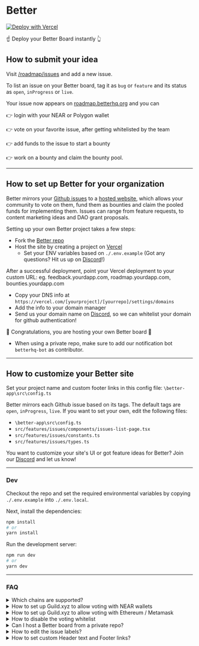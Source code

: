 # Better

[![Deploy with Vercel](https://vercel.com/button)](https://vercel.com/new/kontext/clone?teamCreateStatus=hidden&repository-url=https%3A%2F%2Fgithub.com%2Fbetter-feedback%2Froadmap&demo-title=Better%20Board%20Demo&demo-description=Check%20our%20Roadmap%20board%20for%20inspiration&demo-url=https%3A%2F%2Froadmap.betterhq.org&demo-image=https%3A%2F%2Fi.imgur.com%2FTxkzN48.jpeg&env=NEXT_PUBLIC_REPO_OWNER,NEXT_PUBLIC_REPO_NAME,NEXT_PUBLIC_PROJECT,NEXT_PUBLIC_SHOW_DOWNVOTES,NEXT_PUBLIC_ALCHEMY_ID,NEXT_PUBLIC_USE_WHITELIST,NEXT_PUBLIC_NEAR_NETWORK_ID,NEXT_PUBLIC_NEAR_WALLET_URL,NEXT_PUBLNEAR_HELPER_URL,NEXT_PUBLIC_NEAR_EXPLORER_URL,NEXT_PUBLIC_NEAR_JSON_RPC_URL,NEXT_PUBLIC_NEAR_API_BASE_URL,NEXT_PUBLIC_NEAR_DAO_ID,NEXT_PUBLIC_GUILD_ID,NEXT_PUBLIC_ROLE_ID,NEXT_PUBLIC_NEAR_ROLE_ID,NEXT_PUBLIC_POLYGON_CONTRACT_ADDRESS,GITHUB_PAT,AUTH0_SECRET,AUTH0_BASE_URL,AUTH0_ISSUER_BASE_URL,AUTH0_CLIENT_ID,AUTH0_CLIENT_SECRET,AUTH0_API_IDENTIFIER)

☝️ Deploy your Better Board instantly 👆

## How to submit your idea

Visit [/roadmap/issues](https://github.com/better-feedback/roadmap/issues) and add a new issue.

To list an issue on your Better board, tag it as `bug` or `feature` and its status as `open`, `inProgress` or `live`.

Your issue now appears on [roadmap.betterhq.org](https://roadmap.betterhq.org/) and you can

👉 login with your NEAR or Polygon wallet

👉 vote on your favorite issue, after getting whitelisted by the team

👉 add funds to the issue to start a bounty

👉 work on a bounty and claim the bounty pool.

---

## How to set up Better for your organization

Better mirrors your [Github issues](https://github.com/better-feedback/roadmap/issues) to a [hosted website](https://roadmap.betterhq.org/), which allows your community to vote on them, fund them as bounties and claim the pooled funds for implementing them. Issues can range from feature requests, to content marketing ideas and DAO grant proposals.

Setting up your own Better project takes a few steps:

- Fork the [Better repo](https://github.com/better-feedback/roadmap)
- Host the site by creating a project on [Vercel]([url](https://vercel.com/))
    - Set your ENV variables based on `./.env.example` (Got any questions? Hit us up on [Discord](https://discord.com/invite/wwwwRFa6aj)!)

After a successful deployment, point your Vercel deployment to your custom URL: eg. feedback.yourdapp.com, roadmap.yourdapp.com, bounties.yourdapp.com

- Copy your DNS info at `https://vercel.com/[yourproject]/[yourrepo]/settings/domains`
- Add the info to your domain manager
- Send us your domain name on [Discord](https://discord.com/invite/wwwwRFa6aj), so we can whitelist your domain for github authentication!

🎊 Congratulations, you are hosting your own Better board 🎉

- When using a private repo, make sure to add our notification bot `betterhq-bot` as contributor.

---

## How to customize your Better site

Set your project name and custom footer links in this config file: `\better-app\src\config.ts`

Better mirrors each Github issue based on its tags. The default tags are `open`, `inProgress`, `live`.
If you want to set your own, edit the following files:
- `\better-app\src\config.ts`
- `src/features/issues/components/issues-list-page.tsx`
- `src/features/issues/constants.ts`
- `src/features/issues/types.ts`

You want to customize your site's UI or got feature ideas for Better? Join our [Discord](https://discord.com/invite/wwwwRFa6aj) and let us know!

---

### Dev

Checkout the repo and set the required environmental variables by copying `./.env.example` into `./.env.local`.

Next, install the dependencies:

```bash
npm install
# or
yarn install
```

Run the development server:

```bash
npm run dev
# or
yarn dev
```

---

### FAQ

<details>
  <summary>Which chains are supported?</summary>

1. NEAR testnet
2. Polygon testnet

</details>

<details>
  <summary>How to set up Guild.xyz to allow voting with NEAR wallets</summary>

1. Head to [guild.xyz](https://guild.xyz/) and create your own guild
2. Add a new role
3. Add an allowlist with the addresses that should be able to vote
     * Convert NEAR addresses to HEX format (eg [here](https://www.online-toolz.com/tools/text-hex-convertor.php))
     * Add `0x` in front of the address, and enough `0`s to fill the total string to 42
     * Eg. `0x000000003761696d656e73638e746573746e6574`
4. After saving and signing the Metamask request, the whitelisted addresses should be able to vote

</details>

<details>
  <summary>How to set up Guild.xyz to allow voting with Ethereum / Metamask</summary>

1. Head to [guild.xyz](https://guild.xyz/) and create your own guild
2. Add a new role
3. Add an allowlist with the addresses that should be able to vote
4. After saving and signing the Metamask request, the whitelisted addresses should be able to vote

</details>

<details>
  <summary>How to disable the voting whitelist</summary>

Set `NEXT_PUBLIC_USE_WHITELIST = FALSE` in your environmental variables in your Vercel settings at `https://vercel.com/[yourproject]/[yourrepo]/settings/environment-variables`.

</details>

<details>
  <summary>Can I host a Better board from a private repo?</summary>

Yes! Hosting a private repo allows you to keep issues private by default, until tagged to appear on the hosted site.

When using a private one, make sure to add our Github bot `betterhq-bot` as contributor to your repo.

</details>

<details>
  <summary>How to edit the issue labels?</summary>

  Better mirrors each Github issue based on its tags. The default tags are `open`, `inProgress`, `live`.
  If you want to set your own, edit the following files:
  - `\better-app\src\config.ts`
  - `src/features/issues/components/issues-list-page.tsx`
  - `src/features/issues/constants.ts`
  - `src/features/issues/types.ts`

</details>

<details>
  <summary>How to set custom Header text and Footer links?</summary>

Set your project name and custom footer links in this config file: `\better-app\src\config.ts`

</details>
